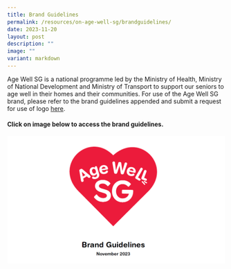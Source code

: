 ```yaml
---
title: Brand Guidelines
permalink: /resources/on-age-well-sg/brandguidelines/
date: 2023-11-20
layout: post
description: ""
image: ""
variant: markdown
---
```

Age Well SG is a national programme led by the Ministry of Health, Ministry of National Development and Ministry of Transport to support our seniors to age well in their homes and their communities. For use of the Age Well SG brand, please refer to the brand guidelines appended and submit a request for use of logo [here](https://go.gov.sg/asg-branding-request). 

#### Click on image below to access the brand guidelines.

[![](/images/asgbrandguidelinescover.PNG)](/files/asg_brand_guidelines.pdf) 